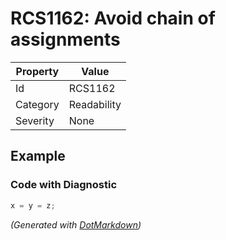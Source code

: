 # RCS1162: Avoid chain of assignments

| Property | Value       |
| -------- | ----------- |
| Id       | RCS1162     |
| Category | Readability |
| Severity | None        |

## Example

### Code with Diagnostic

```csharp
x = y = z;
```


*\(Generated with [DotMarkdown](http://github.com/JosefPihrt/DotMarkdown)\)*